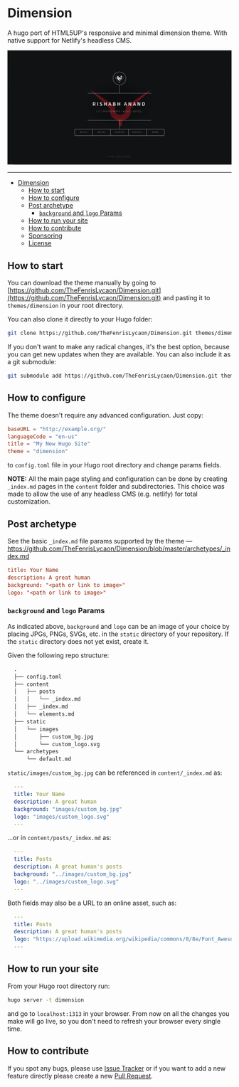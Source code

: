 # Dimension

A hugo port of HTML5UP's responsive and minimal dimension theme. With native support for Netlify's headless CMS.

![Dimension](https://github.com/TheFenrisLycaon/Dimension/blob/master/images/screenshot.png)

---

- [Dimension](#dimension)
  - [How to start](#how-to-start)
  - [How to configure](#how-to-configure)
  - [Post archetype](#post-archetype)
    - [`background` and `logo` Params](#background-and-logo-params)
  - [How to run your site](#how-to-run-your-site)
  - [How to contribute](#how-to-contribute)
  - [Sponsoring](#sponsoring)
  - [License](#license)

## How to start

You can download the theme manually by going to [https://github.com/TheFenrisLycaon/Dimension.git](https://github.com/TheFenrisLycaon/Dimension.git) and pasting it to `themes/dimension` in your root directory.

You can also clone it directly to your Hugo folder:

```bash
git clone https://github.com/TheFenrisLycaon/Dimension.git themes/dimension
```

If you don't want to make any radical changes, it's the best option, because you can get new updates when they are available. You can also include it as a git submodule:

```bash
git submodule add https://github.com/TheFenrisLycaon/Dimension.git themes/dimension
```

## How to configure

The theme doesn't require any advanced configuration. Just copy:

```toml
baseURL = "http://example.org/"
languageCode = "en-us"
title = "My New Hugo Site"
theme = "dimension"
```

to `config.toml` file in your Hugo root directory and change params fields.

**NOTE:** All the main page styling and configuration can be done by creating `_index.md` pages in the `content` folder and subdirectories. This choice was made to allow the use of any headless CMS (e.g. netlify) for total customization.

## Post archetype

See the basic `_index.md` file params supported by the theme — <https://github.com/TheFenrisLycaon/Dimension/blob/master/archetypes/_index.md>

```toml
title: Your Name
description: A great human
background: "<path or link to image>"
logo: "<path or link to image>"
```

### `background` and `logo` Params

As indicated above, `background` and `logo` can be an image of your choice by placing JPGs, PNGs, SVGs, etc. in the `static` directory of your repository. If the `static` directory does not yet exist, create it.

Given the following repo structure:

```txt
  .
  ├── config.toml
  ├── content
  │   ├── posts
  │   │   └── _index.md
  │   ├── _index.md
  │   └── elements.md
  ├── static
  │   └── images
  │       ├── custom_bg.jpg
  │       └── custom_logo.svg
  └── archetypes
      └── default.md
```

`static/images/custom_bg.jpg` can be referenced in `content/_index.md` as:

```yaml
  ---
  title: Your Name
  description: A great human
  background: "images/custom_bg.jpg"
  logo: "images/custom_logo.svg"
  ---
```

...or in `content/posts/_index.md` as:

```yaml
  ---
  title: Posts
  description: A great human's posts
  background: "../images/custom_bg.jpg"
  logo: "../images/custom_logo.svg"
  ---
```

Both fields may also be a URL to an online asset, such as:

```yaml
  ---
  title: Posts
  description: A great human's posts
  logo: "https://upload.wikimedia.org/wikipedia/commons/8/8e/Font_Awesome_5_regular_gem.svg"
  ---
```

## How to run your site

From your Hugo root directory run:

```bash
hugo server -t dimension
```

and go to `localhost:1313` in your browser. From now on all the changes you make will go live, so you don't need to refresh your browser every single time.

## How to contribute

If you spot any bugs, please use [Issue Tracker](https://github.com/TheFenrisLycaon/Dimension/issues) or if you want to add a new feature directly please create a new [Pull Request](https://github.com/TheFenrisLycaon/Dimension/pulls).
